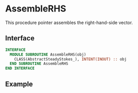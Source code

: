 # AssembleRHS

This procedure pointer assembles the right-hand-side vector.

## Interface

```fortran
INTERFACE
  MODULE SUBROUTINE AssembleRHS(obj)
    CLASS(AbstractSteadyStokes_), INTENT(INOUT) :: obj
  END SUBROUTINE AssembleRHS
END INTERFACE
```

## Example
